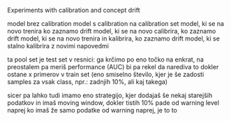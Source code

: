 Experiments with calibration and concept drift

model brez calibration
model s calibration na calibration set
model, ki se na novo trenira ko zaznamo drift
model, ki se na novo calibrira, ko zaznamo drift
model, ki se na novo trenira in kalibrira, ko zaznamo drift
model, ki se stalno kalibrira z novimi napovedmi


ta pool set je test set v resnici: ga krčimo po eno točko na enkrat, na preostalem pa meriš performance (AUC)
bi pa rekel da narediva to dokler ostane x primerov v train set (eno smiselno število, kjer je še zadosti samples za vsak class, npr.: zadnjih 10%, ali kaj takega)


sicer pa lahko tudi imamo eno strategijo, kjer dodajaš še nekaj starejših podatkov in imaš moving window, dokler tistih 10% pade od warning level naprej
ko imaš že samo podatke od warning naprej, je to to